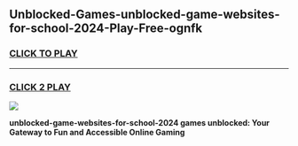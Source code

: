 
## Unblocked-Games-unblocked-game-websites-for-school-2024-Play-Free-ognfk
<h3>
<a href="https://premium76.site?title=unblocked-game-websites-for-school-2024&ref=10A">CLICK TO PLAY</a></h3>
<hr>

<h3>
<a href="https://premium76.site?title=unblocked-game-websites-for-school-2024&ref=10A">CLICK 2 PLAY</a>
  
</h3>

<a href="https://premium76.site?title=unblocked-game-websites-for-school-2024&ref=10A"><img src="https://clearcache.store/games.png"></a>


**unblocked-game-websites-for-school-2024 games unblocked: Your Gateway to Fun and Accessible Online Gaming**
